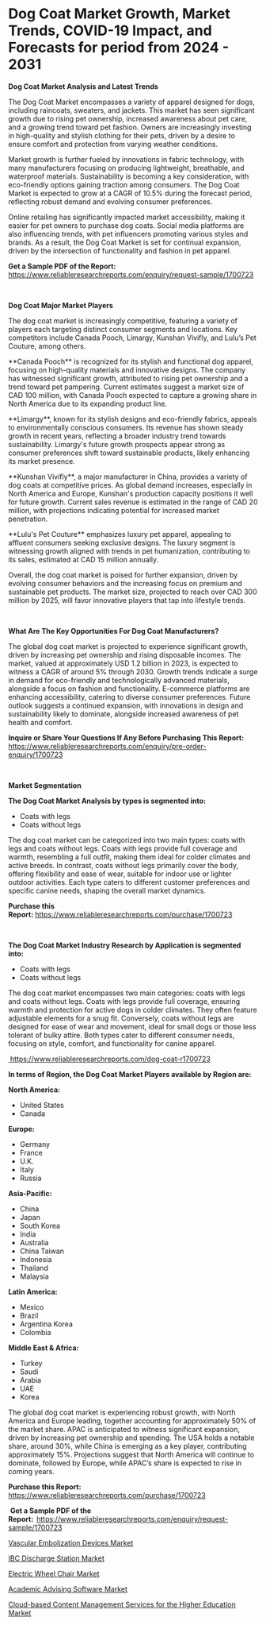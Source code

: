 <p><h1>Dog Coat Market Growth, Market Trends, COVID-19 Impact, and Forecasts for period from 2024 - 2031</h1></p><p><strong>Dog Coat Market Analysis and Latest Trends</strong></p>
<p><p>The Dog Coat Market encompasses a variety of apparel designed for dogs, including raincoats, sweaters, and jackets. This market has seen significant growth due to rising pet ownership, increased awareness about pet care, and a growing trend toward pet fashion. Owners are increasingly investing in high-quality and stylish clothing for their pets, driven by a desire to ensure comfort and protection from varying weather conditions.</p><p>Market growth is further fueled by innovations in fabric technology, with many manufacturers focusing on producing lightweight, breathable, and waterproof materials. Sustainability is becoming a key consideration, with eco-friendly options gaining traction among consumers. The Dog Coat Market is expected to grow at a CAGR of 10.5% during the forecast period, reflecting robust demand and evolving consumer preferences.</p><p>Online retailing has significantly impacted market accessibility, making it easier for pet owners to purchase dog coats. Social media platforms are also influencing trends, with pet influencers promoting various styles and brands. As a result, the Dog Coat Market is set for continual expansion, driven by the intersection of functionality and fashion in pet apparel.</p></p>
<p><strong>Get a Sample PDF of the Report:&nbsp;</strong> <a href="https://www.reliableresearchreports.com/enquiry/request-sample/1700723?utm_campaign=4&utm_medium=2&utm_source=Github&utm_content=ia&utm_term=21102024&utm_id=dog-coat">https://www.reliableresearchreports.com/enquiry/request-sample/1700723</a></p>
<p>&nbsp;</p>
<p><strong>Dog Coat Major Market Players</strong></p>
<p><p>The dog coat market is increasingly competitive, featuring a variety of players each targeting distinct consumer segments and locations. Key competitors include Canada Pooch, Limargy, Kunshan Vivifly, and Lulu’s Pet Couture, among others.</p><p>**Canada Pooch** is recognized for its stylish and functional dog apparel, focusing on high-quality materials and innovative designs. The company has witnessed significant growth, attributed to rising pet ownership and a trend toward pet pampering. Current estimates suggest a market size of CAD 100 million, with Canada Pooch expected to capture a growing share in North America due to its expanding product line.</p><p>**Limargy**, known for its stylish designs and eco-friendly fabrics, appeals to environmentally conscious consumers. Its revenue has shown steady growth in recent years, reflecting a broader industry trend towards sustainability. Limargy's future growth prospects appear strong as consumer preferences shift toward sustainable products, likely enhancing its market presence.</p><p>**Kunshan Vivifly**, a major manufacturer in China, provides a variety of dog coats at competitive prices. As global demand increases, especially in North America and Europe, Kunshan's production capacity positions it well for future growth. Current sales revenue is estimated in the range of CAD 20 million, with projections indicating potential for increased market penetration.</p><p>**Lulu's Pet Couture** emphasizes luxury pet apparel, appealing to affluent consumers seeking exclusive designs. The luxury segment is witnessing growth aligned with trends in pet humanization, contributing to its sales, estimated at CAD 15 million annually.</p><p>Overall, the dog coat market is poised for further expansion, driven by evolving consumer behaviors and the increasing focus on premium and sustainable pet products. The market size, projected to reach over CAD 300 million by 2025, will favor innovative players that tap into lifestyle trends.</p></p>
<p>&nbsp;</p>
<p><strong>What Are The Key Opportunities For Dog Coat Manufacturers?</strong></p>
<p><p>The global dog coat market is projected to experience significant growth, driven by increasing pet ownership and rising disposable incomes. The market, valued at approximately USD 1.2 billion in 2023, is expected to witness a CAGR of around 5% through 2030. Growth trends indicate a surge in demand for eco-friendly and technologically advanced materials, alongside a focus on fashion and functionality. E-commerce platforms are enhancing accessibility, catering to diverse consumer preferences. Future outlook suggests a continued expansion, with innovations in design and sustainability likely to dominate, alongside increased awareness of pet health and comfort.</p></p>
<p><strong>Inquire or Share Your Questions If Any Before Purchasing This Report:</strong> <a href="https://www.reliableresearchreports.com/enquiry/pre-order-enquiry/1700723?utm_campaign=4&utm_medium=2&utm_source=Github&utm_content=ia&utm_term=21102024&utm_id=dog-coat">https://www.reliableresearchreports.com/enquiry/pre-order-enquiry/1700723</a></p>
<p>&nbsp;</p>
<p><strong>Market Segmentation</strong></p>
<p><strong>The Dog Coat Market Analysis by types is segmented into:</strong></p>
<p><ul><li>Coats with legs</li><li>Coats without legs</li></ul></p>
<p><p>The dog coat market can be categorized into two main types: coats with legs and coats without legs. Coats with legs provide full coverage and warmth, resembling a full outfit, making them ideal for colder climates and active breeds. In contrast, coats without legs primarily cover the body, offering flexibility and ease of wear, suitable for indoor use or lighter outdoor activities. Each type caters to different customer preferences and specific canine needs, shaping the overall market dynamics.</p></p>
<p><strong>Purchase this Report:&nbsp;</strong><a href="https://www.reliableresearchreports.com/purchase/1700723?utm_campaign=4&utm_medium=2&utm_source=Github&utm_content=ia&utm_term=21102024&utm_id=dog-coat">https://www.reliableresearchreports.com/purchase/1700723</a></p>
<p>&nbsp;</p>
<p><strong>The Dog Coat Market Industry Research by Application is segmented into:</strong></p>
<p><ul><li>Coats with legs</li><li>Coats without legs</li></ul></p>
<p><p>The dog coat market encompasses two main categories: coats with legs and coats without legs. Coats with legs provide full coverage, ensuring warmth and protection for active dogs in colder climates. They often feature adjustable elements for a snug fit. Conversely, coats without legs are designed for ease of wear and movement, ideal for small dogs or those less tolerant of bulky attire. Both types cater to different consumer needs, focusing on style, comfort, and functionality for canine apparel.</p></p>
<p><a href="https://www.reliableresearchreports.com/dog-coat-r1700723?utm_campaign=4&utm_medium=2&utm_source=Github&utm_content=ia&utm_term=21102024&utm_id=dog-coat">&nbsp;https://www.reliableresearchreports.com/dog-coat-r1700723</a></p>
<p><strong>In terms of Region, the Dog Coat Market Players available by Region are:</strong></p>
<p>
    <p> <strong> North America: </strong>
        <ul>
            <li>United States</li>
            <li>Canada</li>
        </ul>
        </p> 
    <p> <strong> Europe: </strong>
        <ul>
            <li>Germany</li>
            <li>France</li>
            <li>U.K.</li>
            <li>Italy</li>
            <li>Russia</li>
        </ul>
        </p> 
    <p> <strong> Asia-Pacific: </strong>
        <ul>
            <li>China</li>
            <li>Japan</li>
            <li>South Korea</li>
            <li>India</li>
            <li>Australia</li>
            <li>China Taiwan</li>
            <li>Indonesia</li>
            <li>Thailand</li>
            <li>Malaysia</li>
        </ul>
        </p> 
    <p> <strong> Latin America: </strong>
        <ul>
            <li>Mexico</li>
            <li>Brazil</li>
            <li>Argentina Korea</li>
            <li>Colombia</li>
        </ul>
        </p> 
    <p> <strong> Middle East & Africa: </strong>
        <ul>
            <li>Turkey</li>
            <li>Saudi</li>
            <li>Arabia</li>
            <li>UAE</li>
            <li>Korea</li>
        </ul>
    </p>
    </p>
<p><p>The global dog coat market is experiencing robust growth, with North America and Europe leading, together accounting for approximately 50% of the market share. APAC is anticipated to witness significant expansion, driven by increasing pet ownership and spending. The USA holds a notable share, around 30%, while China is emerging as a key player, contributing approximately 15%. Projections suggest that North America will continue to dominate, followed by Europe, while APAC’s share is expected to rise in coming years.</p></p>
<p><strong>Purchase this Report: </strong><a href="https://www.reliableresearchreports.com/purchase/1700723?utm_campaign=4&utm_medium=2&utm_source=Github&utm_content=ia&utm_term=21102024&utm_id=dog-coat">https://www.reliableresearchreports.com/purchase/1700723</a></p>
<p>&nbsp;<strong>Get a Sample PDF of the Report:&nbsp;&nbsp;</strong><a href="https://www.reliableresearchreports.com/enquiry/request-sample/1700723?utm_campaign=4&utm_medium=2&utm_source=Github&utm_content=ia&utm_term=21102024&utm_id=dog-coat">https://www.reliableresearchreports.com/enquiry/request-sample/1700723</a></p>
<p><strong></strong></p>
<p><p><a href="https://www.linkedin.com/pulse/disruption-innovation-vascular-embolization-devices-industry-wjgof?utm_campaign=4&utm_medium=2&utm_source=Github&utm_content=ia&utm_term=21102024&utm_id=dog-coat">Vascular Embolization Devices Market</a></p><p><a href="https://issuu.com/reportprime-2/docs/ibc-discharge-station-market-size-2_3966dec13f41d1?utm_campaign=4&utm_medium=2&utm_source=Github&utm_content=ia&utm_term=21102024&utm_id=dog-coat">IBC Discharge Station Market</a></p><p><a href="https://www.linkedin.com/pulse/in-depth-analysis-global-electric-wheel-chair-market-scope-qqgrf?utm_campaign=4&utm_medium=2&utm_source=Github&utm_content=ia&utm_term=21102024&utm_id=dog-coat">Electric Wheel Chair Market</a></p><p><a href="https://github.com/WayneHopkins413/Market-Research-Report-List-1/blob/main/academic-advising-software-market.md?utm_campaign=4&utm_medium=2&utm_source=Github&utm_content=ia&utm_term=21102024&utm_id=dog-coat">Academic Advising Software Market</a></p><p><a href="https://github.com/Armeladukagjini693/Market-Research-Report-List-1/blob/main/cloud-based-content-management-services-for-the-higher-education-market.md?utm_campaign=4&utm_medium=2&utm_source=Github&utm_content=ia&utm_term=21102024&utm_id=dog-coat">Cloud-based Content Management Services for the Higher Education Market</a></p></p>